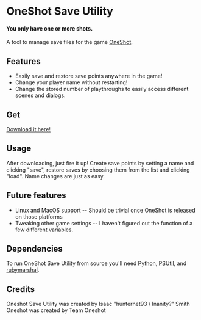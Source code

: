 # OneShot Save Utility
#### You only have one or more shots.

A tool to manage save files for the game [OneShot](http://oneshot-game.com).

## Features

* Easily save and restore save points anywhere in the game!
* Change your player name without restarting!
* Change the stored number of playthroughs to easily access different scenes and dialogs.

## Get

[Download it here!](https://github.com/hunternet93/OneShot-Save-Utility/releases/)

## Usage

After downloading, just fire it up! Create save points by setting a name and clicking "save", restore saves by choosing them from the list and clicking "load". Name changes are just as easy.

## Future features

* Linux and MacOS support -- Should be trivial once OneShot is released on those platforms
* Tweaking other game settings -- I haven't figured out the function of a few different variables.

## Dependencies

To run OneShot Save Utility from source you'll need [Python](https://python.org), [PSUtil](https://pypi.python.org/pypi/psutil), and [rubymarshal](https://pypi.python.org/pypi/rubymarshal).

## Credits

Oneshot Save Utility was created by Isaac "hunternet93 / Inanity?" Smith
Oneshot was created by Team Oneshot
